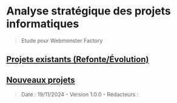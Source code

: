 # Analyse stratégique des projets informatiques

> Etude pour Webmonster Factory

## [Projets existants (Refonte/Évolution)](projets-existants.md)
## [Nouveaux projets](nouveau-projet.md)


> Date : 19/11/2024 - Version 1.0.0 - Rédacteurs : 
